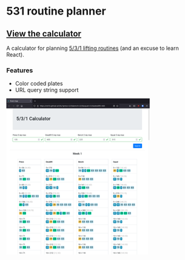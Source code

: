 # 531 routine planner
## [View the calculator](https://neil-b.github.io/531/)


A calculator for planning [5/3/1 lifting routines](https://thefitness.wiki/routines/5-3-1-for-beginners/) (and an excuse to learn React).

### Features
- Color coded plates
- URL query string support

<img src="screenshot.png" width="75%" height="75%">
